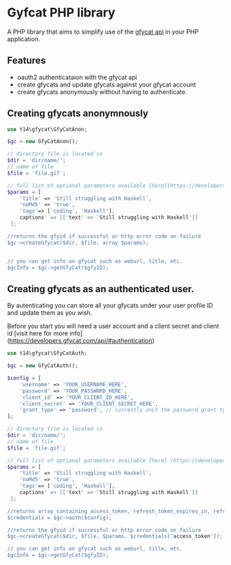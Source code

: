 Gyfcat PHP library
==================

A PHP library that aims to simplify use of the [gfycat api](https://developers.gfycat.com/api/) in your PHP application.

## Features
- oauth2 authenticataion with the gfycat api
- create gfycats and update gfycats against your gfycat account
- create gfycats anonymously without having to authenticate.


## Creating gfycats anonymnously
```php
use t14\gfycat\GfyCatAnon;

$gc = new GfyCatAnon();

// directory file is located in
$dir = 'dir/name/';
// name of file
$file = 'file.gif';

// full list of optional parameters available [here](https://developers.gfycat.com/api/#gfycat-creation-parameters-and-options)
$params = [
    'title' => 'Still struggling with Haskell',
    'noMd5' => 'true',
    'tags'=> ['coding', 'Haskell'],
    captions' => [['text' => 'Still struggling with Haskell']]
 ];

//returns the gfyid if successful or http error code on failure
$gc->createGfycat($dir, $file, array $params);


// you can get info on gfycat such as weburl, title, etc.
$gcInfo = $gc->getGfyCat($gfyID);

```

## Creating gfycats as an authenticated user.
By autenticating you can store all your gfycats under your user profile ID and update them as you wish.

Before you start you will need a user account and a client secret and client id [visit here for more info] (https://developers.gfycat.com/api/#authentication)

```php
use t14\gfycat\GfyCatAuth;

$gc = new GfyCatAuth();

$config = [
    'username' => 'YOUR_USERNAME_HERE',
    'password' => 'YOUR_PASSWORD_HERE',
    'client_id' => 'YOUR_CLIENT_ID_HERE',
    'client_secret' => 'YOUR_CLIENT_SECRET_HERE',
    'grant_type' => 'password', // currently onLY the password grant type allows you to save to your gyfcat account
];

// directory file is located in
$dir = 'dir/name/';
// name of file
$file = 'file.gif';

// full list of optional parameters available [here] (https://developers.gfycat.com/api/#gfycat-creation-parameters-and-options)
$params = [
    'title' => 'Still struggling with Haskell',
    'noMd5' => 'true',
    'tags'=> ['coding', 'Haskell'],
    captions' => [['text' => 'Still struggling with Haskell']]
 ];

//returns array containing access_token, refresh_token_expires_in, refresh_token, expires_in, access_token
$credentials = $gc->auth($config);

//returns the gfyid if successful or http error code on failure
$gc->createGfycat($dir, $file, $params, $credentials['access_token']);

// you can get info on gfycat such as weburl, title, etc.
$gcInfo = $gc->getGfyCat($gfyID);

```